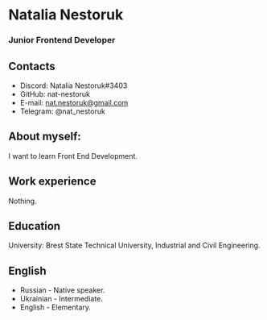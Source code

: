 # Natalia Nestoruk
### Junior Frontend Developer
## Contacts
- Discord: Natalia Nestoruk#3403
- GitHub: nat-nestoruk
- E-mail: nat.nestoruk@gmail.com
- Telegram: @nat_nestoruk
## About myself:
I want to learn Front End Development.
## Work experience
Nothing.
## Education
University: Brest State Technical University, Industrial and Civil Engineering.
## English
+ Russian - Native speaker.
+ Ukrainian - Intermediate.
+ English - Elementary.
